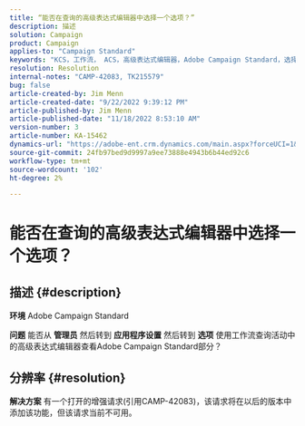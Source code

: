 ```yaml
---
title: “能否在查询的高级表达式编辑器中选择一个选项？”
description: 描述
solution: Campaign
product: Campaign
applies-to: "Campaign Standard"
keywords: "KCS，工作流， ACS，高级表达式编辑器，Adobe Campaign Standard，选择选项，查询，解决方法"
resolution: Resolution
internal-notes: "CAMP-42083, TK215579"
bug: false
article-created-by: Jim Menn
article-created-date: "9/22/2022 9:39:12 PM"
article-published-by: Jim Menn
article-published-date: "11/18/2022 8:53:10 AM"
version-number: 3
article-number: KA-15462
dynamics-url: "https://adobe-ent.crm.dynamics.com/main.aspx?forceUCI=1&pagetype=entityrecord&etn=knowledgearticle&id=3f6ed8fb-be3a-ed11-9db1-0022480866ad"
source-git-commit: 24fb97bed9d9997a9ee73888e4943b6b44ed92c6
workflow-type: tm+mt
source-wordcount: '102'
ht-degree: 2%

---
```


# 能否在查询的高级表达式编辑器中选择一个选项？

## 描述 {#description}


<b>环境</b>
Adobe Campaign Standard

<b>问题</b>
能否从 <b>管理员</b> 然后转到 <b>应用程序设置</b> 然后转到 <b>选项</b> 使用工作流查询活动中的高级表达式编辑器查看Adobe Campaign Standard部分？


## 分辨率 {#resolution}


<b>解决方案</b>
有一个打开的增强请求(引用CAMP-42083)，该请求将在以后的版本中添加该功能，但该请求当前不可用。
